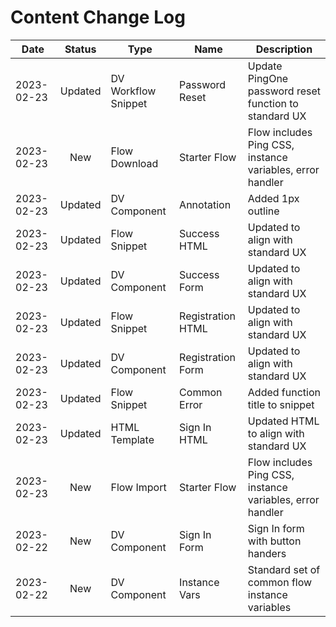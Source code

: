 
# Content Change Log

| Date  | Status | Type | Name | Description  |
|---|:---:|---|---|---|
| 2023-02-23 | Updated | DV Workflow Snippet  | Password Reset | Update PingOne password reset function to standard UX |
| 2023-02-23 | New | Flow Download  | Starter Flow | Flow includes Ping CSS, instance variables, error handler |
| 2023-02-23 | Updated | DV Component | Annotation | Added 1px outline |
| 2023-02-23 | Updated | Flow Snippet | Success HTML | Updated to align with standard UX |
| 2023-02-23 | Updated | DV Component | Success Form | Updated to align with standard UX |
| 2023-02-23 | Updated | Flow Snippet | Registration HTML | Updated to align with standard UX |
| 2023-02-23 | Updated | DV Component | Registration Form | Updated to align with standard UX |
| 2023-02-23 | Updated | Flow Snippet | Common Error | Added function title to snippet |
| 2023-02-23 | Updated | HTML Template | Sign In HTML | Updated HTML to align with standard UX |
| 2023-02-23 | New | Flow Import  | Starter Flow | Flow includes Ping CSS, instance variables, error handler |
| 2023-02-22 | New | DV Component  | Sign In Form | Sign In form with button handers |
| 2023-02-22 | New | DV Component  | Instance Vars | Standard set of common flow instance variables |